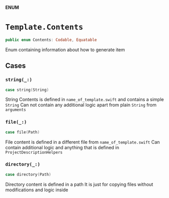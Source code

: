 **ENUM**

# `Template.Contents`

```swift
public enum Contents: Codable, Equatable
```

Enum containing information about how to generate item

## Cases
### `string(_:)`

```swift
case string(String)
```

String Contents is defined in `name_of_template.swift` and contains a simple `String`
Can not contain any additional logic apart from plain `String` from `arguments`

### `file(_:)`

```swift
case file(Path)
```

File content is defined in a different file from `name_of_template.swift`
Can contain additional logic and anything that is defined in `ProjectDescriptionHelpers`

### `directory(_:)`

```swift
case directory(Path)
```

Directory content is defined in a path
It is just for copying files without modifications and logic inside
